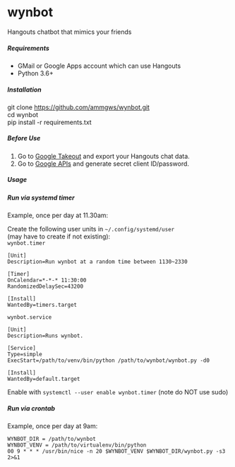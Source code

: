# wynbot
Hangouts chatbot that mimics your friends

##### Requirements
* GMail or Google Apps account which can use Hangouts
* Python 3.6+

##### Installation
git clone https://github.com/ammgws/wynbot.git  
cd wynbot  
pip install -r requirements.txt  

##### Before Use
1. Go to [Google Takeout](https://takeout.google.com/settings/takeout) and export your Hangouts chat data.
2. Go to [Google APIs](https://console.developers.google.com/apis/) and generate secret client ID/password.

##### Usage


##### Run via systemd timer
Example, once per day at 11.30am:

Create the following user units in `~/.config/systemd/user`  
(may have to create if not existing):  
`wynbot.timer`
```
[Unit]
Description=Run wynbot at a random time between 1130~2330

[Timer]
OnCalendar=*-*-* 11:30:00
RandomizedDelaySec=43200

[Install]
WantedBy=timers.target
```

`wynbot.service`
```
[Unit]
Description=Runs wynbot.

[Service]
Type=simple
ExecStart=/path/to/venv/bin/python /path/to/wynbot/wynbot.py -d0

[Install]
WantedBy=default.target
```
Enable with `systemctl --user enable wynbot.timer` 
(note do NOT use sudo)

##### Run via crontab
Example, once per day at 9am:
```
WYNBOT_DIR = /path/to/wynbot
WYNBOT_VENV = /path/to/virtualenv/bin/python
00 9 * * * /usr/bin/nice -n 20 $WYNBOT_VENV $WYNBOT_DIR/wynbot.py -s3 2>&1
```
